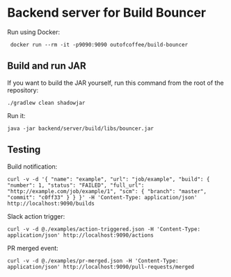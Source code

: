 Backend server for Build Bouncer
================================

Run using Docker:

	 docker run --rm -it -p9090:9090 outofcoffee/build-bouncer

## Build and run JAR

If you want to build the JAR yourself, run this command from the root of the repository:

	./gradlew clean shadowjar

Run it:

	java -jar backend/server/build/libs/bouncer.jar

## Testing

Build notification:

    curl -v -d '{ "name": "example", "url": "job/example", "build": { "number": 1, "status": "FAILED", "full_url": "http://example.com/job/example/1", "scm": { "branch": "master", "commit": "c0ff33" } } }' -H 'Content-Type: application/json' http://localhost:9090/builds

Slack action trigger:

    curl -v -d @./examples/action-triggered.json -H 'Content-Type: application/json' http://localhost:9090/actions

PR merged event:

    curl -v -d @./examples/pr-merged.json -H 'Content-Type: application/json' http://localhost:9090/pull-requests/merged
